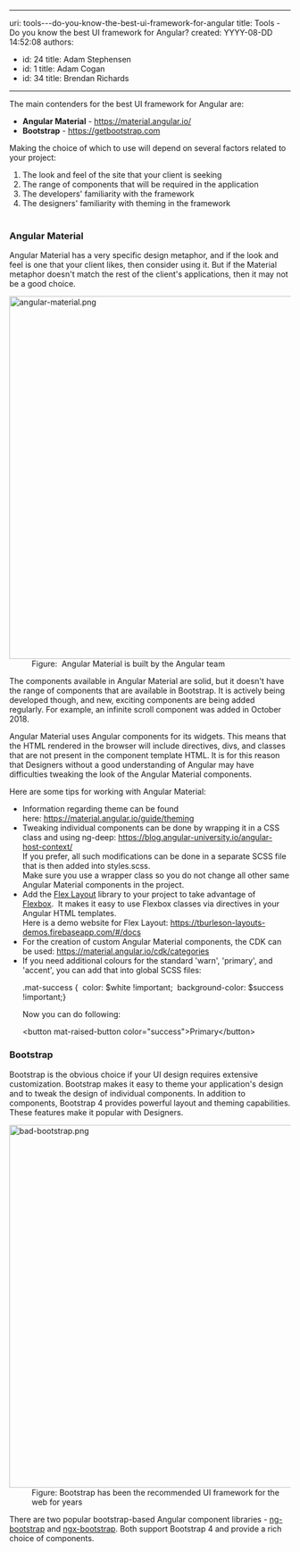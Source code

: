 

---
uri: tools---do-you-know-the-best-ui-framework-for-angular
title: Tools - Do you know the best UI framework for Angular?
created: YYYY-08-DD 14:52:08
authors:
  - id: 24
    title: Adam Stephensen
  - id: 1
    title: Adam Cogan
  - id: 34
    title: Brendan Richards
---




<span class='intro'> <p></p><p>The main contenders for the best UI framework for Angular are&#58;<br></p><ul><li><b>Angular Material</b> - <a href="https&#58;//material.angular.io/">https&#58;//material.angular.io/</a>&#160;</li><li><b>Bootstrap</b> - <a href="https&#58;//getbootstrap.com/">https&#58;//getbootstrap.com</a><br></li></ul><p>Making the choice of which to use will depend on several factors related to your project&#58;</p><ol><li>The look and feel of the site that your client is seeking</li><li>The range of components that will be required in the application</li><li>The developers' familiarity with the framework</li><li>The designers' familiarity with theming in the framework​<br><br></li></ol> </span>

<h3 class="ssw15-rteElement-H3">Angular Material</h3><p>Angular Material has a very specific design metaphor, and if the look and feel is one that your client likes, then consider using it. But if the Material metaphor doesn't match the rest of the client's applications, then it may not be a good choice.</p><dl class="image"><dt> 
      <img src="/PublishingImages/angular-material.png" alt="angular-material.png" style="width&#58;650px;" /> 
   </dt><dd>Figure&#58; &#160;Angular Material is built by the Angular team</dd></dl><p>The components available in Angular Material are solid, but it doesn't have the range of components that are available in Bootstrap. It is actively being developed though, and new, exciting components are being added regularly. For example, an infinite scroll component was added in October 2018. 
   <br></p><p>Angular Material uses Angular components for its widgets. This means that the HTML rendered in the browser will include directives, divs, and classes that are not present in the component template HTML. It is for this reason that Designers without a good understanding of Angular may have difficulties tweaking the look of the Angular Material components.<br></p><p>Here are some tips for working with Angular Material&#58;</p><ul><li>Information regarding theme can be found here&#58;&#160;<a href="https&#58;//material.angular.io/guide/theming">https&#58;//material.angular.io/guide/theming</a></li><li>Tweaking individual components can be done by wrapping it in a CSS class and using ng-deep&#58; 
      <a href="https&#58;//blog.angular-university.io/angular-host-context/">https&#58;//blog.angular-university.io/angular-host-context/</a><br>If you prefer, all such modifications can be done in a separate SCSS file that is then added into styles.scss.<br>Make sure you use a wrapper class so you do not change all other same Angular Material components in the project.</li><li>Add the 
      <a href="https&#58;//github.com/angular/flex-layout">Flex Layout</a> library to your project to take advantage of 
      <a href="https&#58;//css-tricks.com/snippets/css/a-guide-to-flexbox/%22%20%5co%20%22https&#58;//css-tricks.com/snippets/css/a-guide-to-flexbox/">Flexbox</a>.&#160; It makes it easy to use Flexbox classes via directives in your Angular HTML templates.<br>Here is a demo website for Flex Layout&#58; 
      <a href="https&#58;//tburleson-layouts-demos.firebaseapp.com/%22%20%5cl%20%22/docs">https&#58;//tburleson-layouts-demos.firebaseapp.com/#/docs</a><br></li><li>For the creation of custom Angular Material components, the CDK can be used&#58;&#160;<a href="https&#58;//material.angular.io/cdk/categories">https&#58;//material.angular.io/cdk/categories</a></li><li>If you need additional colours&#160;for the standard 'warn', 'primary', and 'accent', you can add that into global SCSS files&#58;
      <p class="ssw15-rteElement-CodeArea">.mat-success &#123;&#160; color&#58; $white !important;&#160; background-color&#58; $success !important;&#125;</p>Now you can do following&#58;
      <p class="ssw15-rteElement-CodeArea">&lt;button mat-raised-button color=&quot;success&quot;&gt;Primary&lt;/button&gt;&#160;<br></p></li></ul><h3>Bootstrap</h3><p>Bootstrap is the obvious choice if your UI design requires extensive customization.​​ Bootstrap makes it easy to theme your application's design and to tweak the design of individual components. In addition to components, Bootstrap 4 provides powerful layout and theming capabilities. These features make it popular with Designers.​</p><dl class="image"><dt> <img src="/PublishingImages/bad-bootstrap.png" alt="bad-bootstrap.png" style="width&#58;650px;" /></dt><dd>Figure&#58; Bootstrap has been the recommended UI framework for the web for years<br></dd></dl><p>There are two popular bootstrap-based Angular component libraries - 
   <a href="https&#58;//ng-bootstrap.github.io/%22%20%5cl%20%22/home">ng-bootstrap</a> and 
   <a href="https&#58;//github.com/valor-software/ngx-bootstrap">ngx-bootstrap</a>. Both support Bootstrap 4 and provide a rich choice of components.</p>


